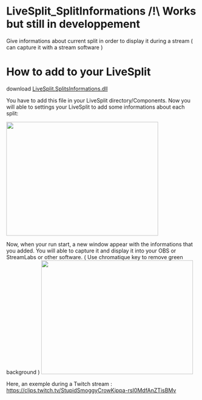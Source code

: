 # LiveSplit_SplitInformations /!\ Works but still in developpement 
Give informations about current split in order to display it during a stream ( can capture it with a stream software )

# How to add to your LiveSplit
 download <a data-permalink-href="/M4RIIN/LiveSplit_SplitInformations/raw/bf17a2aeba952719567c31665720a66830230d34/bin/Debug/LiveSplit.SplitsInformations.dll" href="/M4RIIN/LiveSplit_SplitInformations/raw/master/bin/Debug/LiveSplit.SplitsInformations.dll" id="raw-url" data-view-component="true" class="js-permalink-replaceable-link btn-sm btn BtnGroup-item">  LiveSplit.SplitsInformations.dll
</a>

You have to add this file in your LiveSplit directory/Components.
Now you will able to settings your LiveSplit to add some informations about each split:

<img src="https://user-images.githubusercontent.com/97697838/158565168-7c6bd97c-3b96-4c3c-8dc2-d90a91023d03.png"  width="400" height="300" />

Now, when your run start, a new window appear with the informations that you added. You will able to capture it and display it into your OBS or StreamLabs or other software. ( Use chromatique key to remove green background )
<img src="https://user-images.githubusercontent.com/97697838/158565881-167cf148-4a58-4148-ae23-50d5e61a6029.png"  width="400" height="300" />

Here, an exemple during a Twitch stream : https://clips.twitch.tv/StupidSmoggyCrowKippa-rsI0MdfAnZTisBMv
